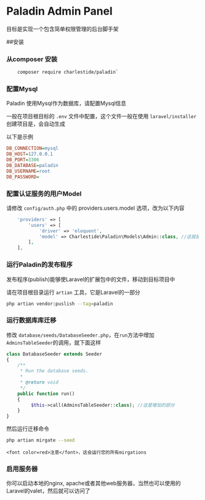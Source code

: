 Paladin Admin Panel
=

目标是实现一个包含简单权限管理的后台脚手架

##安装

### 从composer 安装
```bash
    composer require charlestide/paladin`
```
### 配置Mysql

Paladin 使用Mysql作为数据库，请配置Mysql信息

一般在项目根目标的 `.env` 文件中配置，这个文件一般在使用 `laravel/installer` 创建项目是，会自动生成

以下是示例
```ini
DB_CONNECTION=mysql
DB_HOST=127.0.0.1
DB_PORT=3306 
DB_DATABASE=paladin 
DB_USERNAME=root
DB_PASSWORD=
```

### 配置认证服务的用户Model

请修改 `config/auth.php` 中的 providers.users.model 选项，改为以下内容

```php
    'providers' => [
        'users' => [
            'driver' => 'eloquent',
            'model' => Charlestide\Paladin\Models\Admin::class, //这就是要修改的地方
        ],
    ],
```

### 运行Paladin的发布程序

发布程序(publish)能够使Laravel的扩展包中的文件，移动到目标项目中

请在项目根目录运行 `artian` 工具，它是Laravel的一部分

```bash
php artian vendor:puslish --tag=paladin
```

### 运行数据库库迁移

修改 `database/seeds/DatabaseSeeder.php`，在`run`方法中增加`AdminsTableSeeder`的调用，就下面这样

```php
class DatabaseSeeder extends Seeder
{
    /**
     * Run the database seeds.
     *
     * @return void
     */
    public function run()
    {
         $this->call(AdminsTableSeeder::class); //这是增加的部分
    }
}
```

然后运行迁移命令 

```bash
php artian mirgate --seed
```

```blade
<font color=red>注意</font>，这会运行您的所有mirgations
```

### 启用服务器

你可以启动本地的nginx, apache或者其他web服务器，当然也可以使用的Laravel的valet，然后就可以访问了



